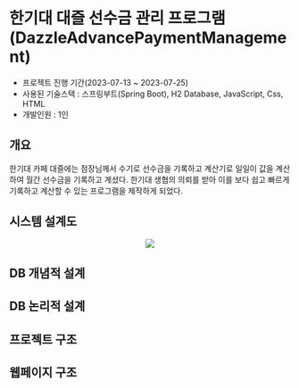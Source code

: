 # 한기대 대즐 선수금 관리 프로그램(DazzleAdvancePaymentManagement)

- 프로젝트 진행 기간(2023-07-13 ~ 2023-07-25)
- 사용된 기술스택 : 스프링부트(Spring Boot), H2 Database, JavaScript, Css, HTML
- 개발인원 : 1인

## 개요
한기대 카페 대즐에는 점장님께서 수기로 선수금을 기록하고 계산기로 일일이 값을 계산하여 월간 선수금을 기록하고 계셨다. 한기대 생협의 의뢰를 받아 이를 보다 쉽고 빠르게 기록하고 계산할 수 있는 프로그램을 제작하게 되었다.

## 시스템 설계도
<p align="center">
  <img src="https://github.com/SeongUk52/DazzleAdvancePaymentManagement/assets/81956276/76017fda-83c4-4d60-9e4a-0bfe677dcc2d">
</p>

    
## DB 개념적 설계

## DB 논리적 설계

## 프로젝트 구조

## 웹페이지 구조

